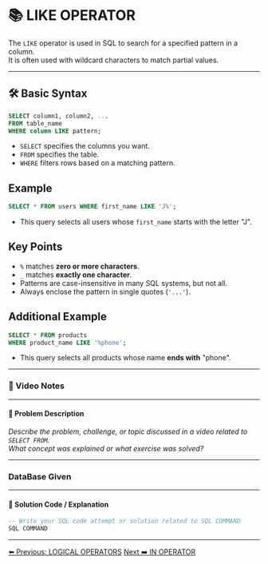 <!-- markdownlint-disable MD033 -->
<!-- markdownlint-disable MD004 -->

# 📚 LIKE OPERATOR

The `LIKE` operator is used in SQL to search for a specified pattern in a column.  
It is often used with wildcard characters to match partial values.

---

## 🛠️ Basic Syntax

```sql
SELECT column1, column2, ...
FROM table_name
WHERE column LIKE pattern;
```

- `SELECT` specifies the columns you want.
- `FROM` specifies the table.
- `WHERE` filters rows based on a matching pattern.

## Example

```sql
SELECT * FROM users WHERE first_name LIKE 'J%';
```

- This query selects all users whose `first_name` starts with the letter "J".

## Key Points

- `%` matches **zero or more characters**.
- `_` matches **exactly one character**.
- Patterns are case-insensitive in many SQL systems, but not all.
- Always enclose the pattern in single quotes (`'...'`).

## Additional Example

```sql
SELECT * FROM products
WHERE product_name LIKE '%phone';
```

- This query selects all products whose name **ends with** "phone".

---

### 🎥 Video Notes

---

#### 📝 Problem Description

_Describe the problem, challenge, or topic discussed in a video related to `SELECT FROM`._  
_What concept was explained or what exercise was solved?_

---

### DataBase Given

---

#### 🧠 Solution Code / Explanation

```sql
-- Write your SQL code attempt or solution related to SQL COMMAND
SQL COMMAND
```

---

[⬅️ Previous: LOGICAL OPERATORS](logicaloperator.md)   [Next ➡️ IN OPERATOR](inoperator.md)
